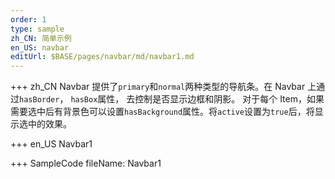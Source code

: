 ```yaml
---
order: 1
type: sample
zh_CN: 简单示例
en_US: navbar
editUrl: $BASE/pages/navbar/md/navbar1.md
---
```


+++ zh_CN
Navbar 提供了<Code>primary</Code>和<Code>normal</Code>两种类型的导航条。在 Navbar 上通过<Code>hasBorder</Code>， <Code>hasBox</Code>属性，
去控制是否显示边框和阴影。
对于每个 Item，如果需要选中后有背景色可以设置<Code>hasBackground</Code>属性。将<Code>active</Code>设置为<Code>true</Code>后，将显示选中的效果。

+++ en_US
Navbar1

+++ SampleCode
fileName: Navbar1
